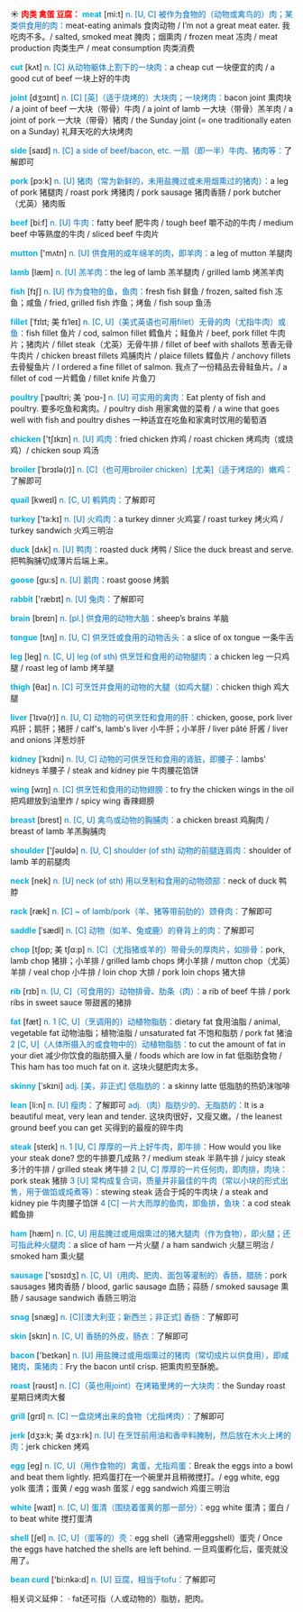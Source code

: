 ☀ <font color="red">**肉类 禽蛋 豆腐：**</font>
<font color="sky blue">**meat**</font> [mi:t] 
<font color="#0070c0">n. [U, C] 被作为食物的（动物或禽鸟的）肉；某类供食用的肉：</font>meat-eating animals 食肉动物 / I’m not a great meat eater. 我吃肉不多。/ salted, smoked meat 腌肉；烟熏肉 / frozen meat 冻肉 / meat production 肉类生产 / meat consumption 肉类消费

<font color="sky blue">**cut**</font> [kʌt] 
<font color="#0070c0">n. [C] 从动物躯体上割下的一块肉：</font>a cheap cut 一块便宜的肉 / a good cut of beef 一块上好的牛肉
           
<font color="sky blue">**joint**</font> [dʒɔɪnt]
<font color="#0070c0">n. [C] [英]（适于烧烤的）大块肉；一块烤肉：</font>bacon joint 熏肉块 / a joint of beef 一大块（带骨）牛肉 / a joint of lamb 一大块（带骨）羔羊肉 / a joint of pork 一大块（带骨）猪肉 / the Sunday joint (= one traditionally eaten on a Sunday) 礼拜天吃的大块烤肉
 
<font color="sky blue">**side**</font> [saɪd] 
<font color="#0070c0">n. [C] a side of beef/bacon, etc. 一扇（即一半）牛肉、猪肉等：</font>了解即可

<font color="sky blue">**pork**</font> [pɔ:k] 
<font color="#0070c0">n. [U] 猪肉（常为新鲜的，未用盐腌过或未用烟熏过的猪肉）：</font>a leg of pork 猪腿肉 / roast pork 烤猪肉 / pork sausage 猪肉香肠 / pork butcher（尤英）猪肉贩

<font color="sky blue">**beef**</font> [bi:f] 
<font color="#0070c0">n. [U] 牛肉：</font>fatty beef 肥牛肉 / tough beef 嚼不动的牛肉 / medium beef 中等熟度的牛肉 / sliced beef 牛肉片

<font color="sky blue">**mutton**</font> ['mʌtn] 
<font color="#0070c0">n. [U] 供食用的成年绵羊的肉，即羊肉：</font>a leg of mutton 羊腿肉 

<font color="sky blue">**lamb**</font> [læm] 
<font color="#0070c0">n. [U] 羔羊肉：</font>the leg of lamb 羔羊腿肉 / grilled lamb 烤羔羊肉

<font color="sky blue">**fish**</font> [fɪʃ] 
<font color="#0070c0">n. [U] 作为食物的鱼，鱼肉：</font>fresh fish 鲜鱼 / frozen, salted fish 冻鱼；咸鱼 / fried, grilled fish 炸鱼；烤鱼 / fish soup 鱼汤
            
<font color="sky blue">**fillet**</font> [ˈfɪlɪt; 美 fɪˈleɪ]
<font color="#0070c0">n. [C, U]（美式英语也可用filet）无骨的肉（尤指牛肉）或鱼：</font>fish fillet 鱼片 / cod, salmon fillet 鳕鱼片；鲑鱼片 / beef, pork fillet 牛肉片；猪肉片 / fillet steak（尤英）无骨牛排 / fillet of beef with shallots 葱香无骨牛肉片 / chicken breast fillets 鸡脯肉片 / plaice fillets 鲽鱼片 / anchovy fillets 去骨鳀鱼片 / I ordered a fine fillet of salmon. 我点了一份精品去骨鲑鱼片。/ a fillet of cod 一片鳕鱼 / fillet knife 片鱼刀          

<font color="sky blue">**poultry**</font> [ˈpəʊltri; 美 ˈpoʊ-]
<font color="#0070c0">n. [U] 可实用的禽肉：</font>Eat plenty of fish and poultry. 要多吃鱼和禽肉。/ poultry dish 用家禽做的菜肴 / a wine that goes well with fish and poultry dishes 一种适宜在吃鱼和家禽时饮用的葡萄酒

<font color="sky blue">**chicken**</font> ['tʃɪkɪn] 
<font color="#0070c0">n. [U] 鸡肉：</font>fried chicken 炸鸡 / roast chicken 烤鸡肉（或烧鸡）/ chicken soup 鸡汤
           
<font color="sky blue">**broiler**</font> [ˈbrɔɪlə(r)]
<font color="#0070c0">n. [C]（也可用broiler chicken）[尤美]（适于烤焙的）嫩鸡：</font>了解即可
           
<font color="sky blue">**quail**</font> [kweɪl]
<font color="#0070c0">n. [C, U] 鹌鹑肉：</font>了解即可

<font color="sky blue">**turkey**</font> ['tə:kɪ] 
<font color="#0070c0">n. [U] 火鸡肉：</font>a turkey dinner 火鸡宴 / roast turkey 烤火鸡 / turkey sandwich 火鸡三明治

<font color="sky blue">**duck**</font> [dʌk] 
<font color="#0070c0">n. [U] 鸭肉：</font>roasted duck 烤鸭 / Slice the duck breast and serve. 把鸭胸脯切成薄片后端上来。

<font color="sky blue">**goose**</font> [ɡu:s] 
<font color="#0070c0">n. [U] 鹅肉：</font>roast goose 烤鹅

<font color="sky blue">**rabbit**</font> ['ræbɪt] 
<font color="#0070c0">n. [U] 兔肉：</font>了解即可

<font color="sky blue">**brain**</font> [breɪn] 
<font color="#0070c0">n. [pl.] 供食用的动物大脑：</font>sheep’s brains 羊脑

<font color="sky blue">**tongue**</font> [tʌŋ] 
<font color="#0070c0">n. [U, C] 供烹饪或食用的动物舌头：</font>a slice of ox tongue 一条牛舌

<font color="sky blue">**leg**</font> [leɡ] 
<font color="#0070c0">n. [C, U] leg (of sth) 供烹饪和食用的动物腿肉：</font>a chicken leg 一只鸡腿 / roast leg of lamb 烤羊腿
           
<font color="sky blue">**thigh**</font> [θaɪ]
<font color="#0070c0">n. [C] 可烹饪并食用的动物的大腿（如鸡大腿）：</font>chicken thigh 鸡大腿          

<font color="sky blue">**liver**</font> [ˈlɪvə(r)]
<font color="#0070c0">n. [U, C] 动物的可供烹饪和食用的肝：</font>chicken, goose, pork liver 鸡肝；鹅肝；猪肝 / calf's, lamb's liver 小牛肝；小羊肝 / liver pâté 肝酱 / liver and onions 洋葱炒肝

<font color="sky blue">**kidney**</font> [ˈkɪdni]
<font color="#0070c0">n. [U, C] 动物的可供烹饪和食用的肾脏，即腰子：</font>lambs' kidneys 羊腰子 / steak and kidney pie 牛肉腰花馅饼

<font color="sky blue">**wing**</font> [wɪŋ] 
<font color="#0070c0">n. [C] 供烹饪和食用的动物翅膀：</font>to fry the chicken wings in the oil 把鸡翅放到油里炸 / spicy wing 香辣翅膀

<font color="sky blue">**breast**</font> [brest] 
<font color="#0070c0">n. [C, U] 禽鸟或动物的胸脯肉：</font>a chicken breast 鸡胸肉 / breast of lamb 羊羔胸脯肉

<font color="sky blue">**shoulder**</font> ['ʃəʊldə] 
<font color="#0070c0">n. [U, C] shoulder (of sth) 动物的前腿连肩肉：</font>shoulder of lamb 羊的前腿肉

<font color="sky blue">**neck**</font> [nek] 
<font color="#0070c0">n. [U] neck (of sth) 用以烹制和食用的动物颈部：</font>neck of duck 鸭脖
         
<font color="sky blue">**rack**</font> [ræk]
<font color="#0070c0">n. [C] ~ of lamb/pork（羊、猪等带前肋的）颈脊肉：</font>了解即可
           
<font color="sky blue">**saddle**</font> [ˈsædl]
<font color="#0070c0">n. [C] 动物（如羊、兔或鹿）的脊背上的肉：</font>了解即可
            
<font color="sky blue">**chop**</font> [tʃɒp; 美 tʃɑ:p]
<font color="#0070c0">n. [C]（尤指猪或羊的）带骨头的厚肉片，如排骨：</font>pork, lamb chop 猪排；小羊排 / grilled lamb chops 烤小羊排 / mutton chop（尤英）羊排 / veal chop 小牛排 / loin chop 大排 / pork loin chops 猪大排
           
<font color="sky blue">**rib**</font> [rɪb]
<font color="#0070c0">n. [U, C]（可食用的）动物排骨、肋条（肉）：</font>a rib of beef 牛排 / pork ribs in sweet sauce 带甜酱的猪排

<font color="sky blue">**fat**</font> [fæt] 
<font color="#0070c0">n. 1 [C, U]（烹调用的）动植物脂肪：</font>dietary fat 食用油脂 / animal, vegetable fat 动物油脂；植物油脂 / unsaturated fat 不饱和脂肪 / pork fat 猪油 <font color="#0070c0">2 [C, U]（人体所摄入的或食物中的）动植物脂肪：</font>to cut the amount of fat in your diet 减少你饮食的脂肪摄入量 / foods which are low in fat 低脂肪食物 / This ham has too much fat on it. 这块火腿肥肉太多。
            
<font color="sky blue">**skinny**</font> [ˈskɪni]
<font color="#0070c0">adj. [美，非正式] 低脂肪的：</font>a skinny latte 低脂肪的热奶沫咖啡          

<font color="sky blue">**lean**</font> [li:n]
<font color="#0070c0">n. [U] 瘦肉：</font>了解即可 <font color="#0070c0">adj.（肉）脂肪少的、无脂肪的：</font>It is a beautiful meat, very lean and tender. 这块肉很好，又瘦又嫩。/ the leanest ground beef you can get 买得到的最瘦的碎牛肉

<font color="sky blue">**steak**</font> [steɪk] 
<font color="#0070c0">n. 1 [U, C] 厚厚的一片上好牛肉，即牛排：</font>How would you like your steak done? 您的牛排要几成熟？/ medium steak 半熟牛排 / juicy steak 多汁的牛排 / grilled steak 烤牛排 <font color="#0070c0">2 [U, C] 厚厚的一片任何肉，即肉排，肉块：</font>pork steak 猪排 <font color="#0070c0">3 [U] 常构成复合词，质量并非最佳的牛肉（常以小块的形式出售，用于做馅或炖煮等）：</font>stewing steak 适合于炖的牛肉块 / a steak and kidney pie 牛肉腰子馅饼 <font color="#0070c0">4 [C] 一片大而厚的鱼肉，即鱼排，鱼块：</font>a cod steak 鳕鱼排

<font color="sky blue">**ham**</font> [hæm] 
<font color="#0070c0">n. [C, U] 用盐腌过或用烟熏过的猪大腿肉（作为食物），即火腿；还可指此种火腿肉：</font>a slice of ham 一片火腿 / a ham sandwich 火腿三明治 / smoked ham 熏火腿

<font color="sky blue">**sausage**</font> ['sɒsɪdӡ] 
<font color="#0070c0">n. [C, U]（用肉、肥肉、面包等灌制的）香肠，腊肠：</font>pork sausages 猪肉香肠 / blood, garlic sausage 血肠；蒜肠 / smoked sausage 熏肠 / sausage sandwich 香肠三明治
           
<font color="sky blue">**snag**</font> [snæg]
<font color="#0070c0">n. [C][澳大利亚；新西兰；非正式] 香肠：</font>了解即可

<font color="sky blue">**skin**</font> [skɪn] 
<font color="#0070c0">n. [C, U] 香肠的外皮，肠衣：</font>了解即可

<font color="sky blue">**bacon**</font> ['beɪkən] 
<font color="#0070c0">n. [U] 用盐腌过或用烟熏过的猪肉（常切成片以供食用），即咸猪肉，熏猪肉：</font>Fry the bacon until crisp. 把熏肉煎至酥脆。

<font color="sky blue">**roast**</font> [rəʊst] 
<font color="#0070c0">n. [C]（英也用joint）在烤箱里烤的一大块肉：</font>the Sunday roast 星期日烤肉大餐

<font color="sky blue">**grill**</font> [ɡrɪl] 
<font color="#0070c0">n. [C] 一盘烧烤出来的食物（尤指烤肉）：</font>了解即可
           
<font color="sky blue">**jerk**</font> [dʒɜ:k; 美 dʒɜ:rk]
<font color="#0070c0">n. [U] 在烹饪前用油和香辛料腌制，然后放在木火上烤的肉：</font>jerk chicken 烤鸡
 
<font color="sky blue">**egg**</font> [eɡ] 
<font color="#0070c0">n. [C, U]（用作食物的）禽蛋，尤指鸡蛋：</font>Break the eggs into a bowl and beat them lightly. 把鸡蛋打在一个碗里并且稍微搅打。/ egg white, egg yolk 蛋清；蛋黄 / egg wash 蛋浆 / egg sandwich 鸡蛋三明治

<font color="sky blue">**white**</font> [waɪt] 
<font color="#0070c0">n. [C, U] 蛋清（围绕着蛋黄的那一部分）：</font>egg white 蛋清；蛋白 / to beat white 搅打蛋清
           
<font color="sky blue">**shell**</font> [ʃel]
<font color="#0070c0">n. [C, U]（蛋等的）壳：</font>egg shell（通常用eggshell）蛋壳 / Once the eggs have hatched the shells are left behind. 一旦鸡蛋孵化后，蛋壳就没用了。

<font color="sky blue">**bean curd**</font> ['bi:nkə:d] 
<font color="#0070c0">n. [U] 豆腐，相当于tofu：</font>了解即可

相关词义延伸：
· fat还可指（人或动物的）脂肪，肥肉。
